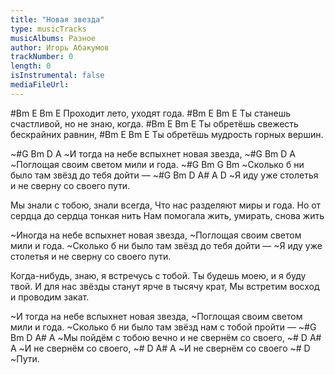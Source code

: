 ```yaml
---
title: "Новая звезда"
type: musicTracks
musicAlbums: Разное
author: Игорь Абакумов
trackNumber: 0
length: 0
isInstrumental: false
mediaFileUrl: 
---
```


#Bm        E      Bm      E
Проходит лето, уходят года.
#Bm               E             Bm      E
Ты станешь счастливой, но не знаю, когда.
#Bm            E           Bm        E
Ты обретёшь свежесть бескрайних равнин,
#Bm           E        Bm        E
Ты обретёшь мудрость горных вершин.

~#G           Bm            D         A
~И тогда на небе вспыхнет новая звезда,
~#G          Bm          D        A
~Поглощая своим светом мили и года.
~#G               Bm           G          Bm
~Сколько б ни было там звёзд до тебя дойти —
~#G       Bm            D             A# A    D
~Я иду уже столетья и не сверну со своего пути.

Мы знали с тобою, знали всегда,
Что нас разделяют миры и года.
Но от сердца до сердца тонкая нить
Нам помогала жить, умирать, снова жить

~Иногда на небе вспыхнет новая звезда,
~Поглощая своим светом мили и года.
~Сколько б ни было там звёзд до тебя дойти —
~Я иду уже столетья и не сверну со своего пути.

Когда-нибудь, знаю, я встречусь с тобой.
Ты будешь моею, и я буду твой.
И для нас звёзды станут ярче в тысячу крат,
Мы встретим восход и проводим закат.

~И тогда на небе вспыхнет новая звезда,
~Поглощая своим светом мили и года.
~Сколько б ни было там звёзд нам с тобой пройти —
~#G              Bm          D              A# A
~Мы пойдём с тобою вечно и не свернём со своего,
~#   D              A# A
~И не свернём со своего,
~#   D              A# A
~И не свернём со своего
~#   D 
~Пути.

